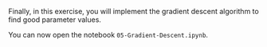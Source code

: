 Finally, in this exercise, you will implement the gradient descent algorithm to find good parameter values.

You can now open the notebook `05-Gradient-Descent.ipynb`.
